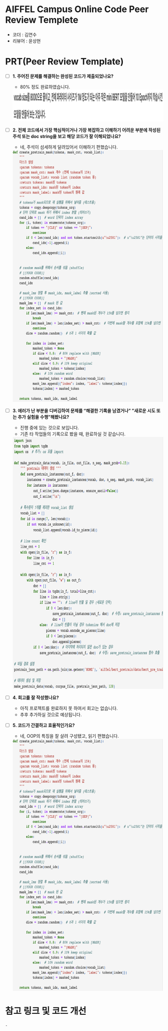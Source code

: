 # AIFFEL Campus Online Code Peer Review Templete
- 코더 : 김연수
- 리뷰어 : 윤상현


# PRT(Peer Review Template)
- [ ]  **1. 주어진 문제를 해결하는 완성된 코드가 제출되었나요?**
    - 80% 정도 완료하였습니다.
    <img src="./img/goal.png"  width="850" height="100">
    
- [ ]  **2. 전체 코드에서 가장 핵심적이거나 가장 복잡하고 이해하기 어려운 부분에 작성된 
  주석 또는 doc string을 보고 해당 코드가 잘 이해되었나요?**
    - 네, 주석이 섬세하게 달려있어서 이해하기 편했습니다.
    <img src="./img/makeMask.png"  width="550" height="800">

- [ ]  **3. 에러가 난 부분을 디버깅하여 문제를 “해결한 기록을 남겼거나” 
  ”새로운 시도 또는 추가 실험을 수행”해봤나요?**
    - 진행 중에 있는 것으로 보입니다.
    - 기존 타 작업들의 기록으로 봤을 때, 완료하실 것 같습니다.
     <img src="./img/error.png"  width="550" height="800">
  
- [ ]  **4. 회고를 잘 작성했나요?**
    - 아직 프로젝트를 완료하지 못 하여서 회고는 없습니다.
    - 추후 추가하실 것으로 예상됩니다.
    
- [ ]  **5. 코드가 간결하고 효율적인가요?**
    - 네, OOP의 특징을 잘 살려 구성됐고, 읽기 편했습니다.
     <img src="./img/makeMask.png"  width="550" height="800">


# 참고 링크 및 코드 개선
```
-
```
